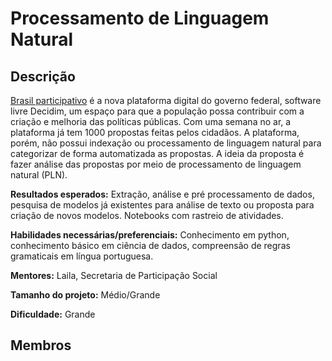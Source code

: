 # Processamento de Linguagem Natural 

## Descrição
[Brasil participativo](https://brasilparticipativo.presidencia.gov.br/processes/programas/f/2/) é a nova plataforma digital do governo federal, software livre Decidim, um espaço para que a população possa contribuir com a criação e melhoria das políticas públicas. Com uma semana no ar, a plataforma já tem 1000 propostas feitas pelos cidadãos. A plataforma, porém, não possui indexação ou processamento de linguagem natural para categorizar de forma automatizada as propostas. A ideia da proposta é fazer análise das propostas por meio de processamento de linguagem natural (PLN).



**Resultados esperados:** Extração, análise e pré processamento de dados, pesquisa de modelos já existentes para análise de texto ou proposta para criação de novos modelos. Notebooks com rastreio de atividades.

**Habilidades necessárias/preferenciais:** Conhecimento em python, conhecimento básico em ciência de dados, compreensão de regras gramaticais em língua portuguesa.

**Mentores:** Laila, Secretaria de Participação Social

**Tamanho do projeto:** Médio/Grande

**Dificuldade:** Grande

## Membros

